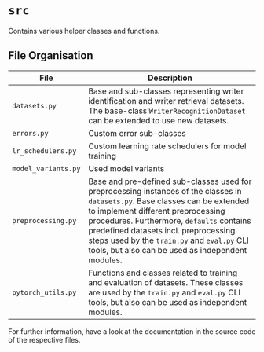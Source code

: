 # `src`
Contains various helper classes and functions.

## File Organisation
| File | Description |
| ------------- |-------------|
| `datasets.py` | Base and sub-classes representing writer identification and writer retrieval datasets. The base-class `WriterRecognitionDataset` can be extended to use new datasets. |
| `errors.py` | Custom error sub-classes |
| `lr_schedulers.py` | Custom learning rate schedulers for model training |
| `model_variants.py` | Used model variants |
| `preprocessing.py` | Base and pre-defined sub-classes used for preprocessing instances of the classes in `datasets.py`. Base classes can be extended to implement different preprocessing procedures. Furthermore, `defaults` contains predefined datasets incl. preprocessing steps used by the `train.py` and `eval.py` CLI tools, but also can be used as independent modules. |
| `pytorch_utils.py` | Functions and classes related to training and evaluation of datasets. These classes are used by the `train.py` and `eval.py` CLI tools, but also can be used as independent modules. |

For further information, have a look at the documentation in the source code of the respective files.